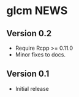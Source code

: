 # glcm NEWS

## Version 0.2

*  Require Rcpp >= 0.11.0
*  Minor fixes to docs.

## Version 0.1

*  Initial release
